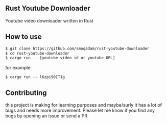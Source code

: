 ## Rust Youtube Downloader
Youtube video downloader written in Rust

## How to use

```bash
$ git clone https://github.com/smoqadam/rust-youtube-downloader
$ cd rust-youtube-downloader
$ cargo run -- [youtube video id or youtube URL]
```

for example:

`$ cargo run -- l6zpi90IT1g`

## Contributing
this project is making for learning purposes and maybe/surly it has a lot of bugs and needs more improvement. Please let me know if you find any bugs by opening an issue or send a PR.
